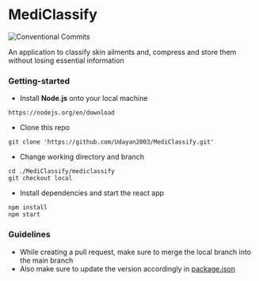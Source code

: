# MediClassify

![Conventional Commits](https://img.shields.io/badge/Release%20Version-0.0.1-blue.svg)

An application to classify skin ailments and, compress and store them without losing essential information

### Getting-started 
- Install __Node.js__ onto your local machine
```
https://nodejs.org/en/download
```
- Clone this repo
```
git clone 'https://github.com/Udayan2003/MediClassify.git'
```
- Change working directory and branch
```
cd ./MediClassify/mediclassify
git checkout local
```
- Install dependencies and start the react app
```
npm install
npm start
```

### Guidelines
- While creating a pull request, make sure to merge the local branch into the main branch
- Also make sure to update the version accordingly in [package.json](./mediclassify/package.json)
